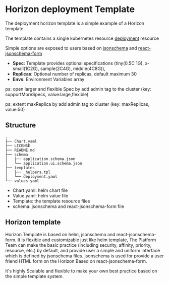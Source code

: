 # Horizon deployment Template
The deployment horizon template is a simple example of a Horizon template.

The template contains a single kubernetes resource [deployment](https://kubernetes.io/docs/concepts/workloads/controllers/deployment/) resource


Simple options are exposed to users based on [jsonschema](https://json-schema.org/) and [react-jsonschema-form](https://github.com/rjsf-team/react-jsonschema-form)

* **Spec**: Template provides optional specifications (tiny(0.5C 1G), x-small(1C2G), sample(2C4G), middle(4C8G)), 
* **Replicas**: Optional number of replicas, default maximum 30
* **Envs**: Environment Variables array

ps:  open  larger and flexible Spec by add admin tag to the cluster (key: supportMoreSpecs, value:large,flexible)

ps:  extent maxReplica by add admin tag to cluster (key: maxReplicas, value:50)


## Structure
```
.
├── Chart.yaml
├── LICENSE
├── README.md
├── schema
│   ├── application.schema.json
│   └── application.ui.schema.json
├── templates
│   ├── _helpers.tpl
│   └── deployment.yaml
└── values.yaml
```

* Chart.yaml: helm chart file
* Value.yaml: helm value file
* Template: the template resource files
* schema: jsonschema and react-jsonschema-form file


## Horizon template

Horizon Template is based on helm, jsonschema and react-jsonschema-form.  It is flexible and customizable just like helm template, The Platform Team can make the basic practice (including security, affinity, priority, resource, etc.) by default, and provide user a simple and uniform interface which is defined by jsonschema files. jsonschema is used for provide a user friend HTML form on the Horizon Based on react-jsonschema-form. 

It's highly Scalable and flexible to make your own best practice based on the simple template system.


